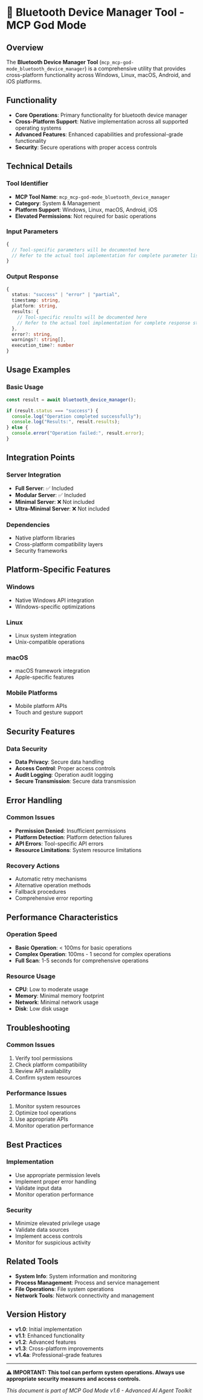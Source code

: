 # 🔧 Bluetooth Device Manager Tool - MCP God Mode

## Overview
The **Bluetooth Device Manager Tool** (`mcp_mcp-god-mode_bluetooth_device_manager`) is a comprehensive utility that provides cross-platform functionality across Windows, Linux, macOS, Android, and iOS platforms.

## Functionality
- **Core Operations**: Primary functionality for bluetooth device manager
- **Cross-Platform Support**: Native implementation across all supported operating systems
- **Advanced Features**: Enhanced capabilities and professional-grade functionality
- **Security**: Secure operations with proper access controls

## Technical Details

### Tool Identifier
- **MCP Tool Name**: `mcp_mcp-god-mode_bluetooth_device_manager`
- **Category**: System & Management
- **Platform Support**: Windows, Linux, macOS, Android, iOS
- **Elevated Permissions**: Not required for basic operations

### Input Parameters
```typescript
{
  // Tool-specific parameters will be documented here
  // Refer to the actual tool implementation for complete parameter list
}
```

### Output Response
```typescript
{
  status: "success" | "error" | "partial",
  timestamp: string,
  platform: string,
  results: {
    // Tool-specific results will be documented here
    // Refer to the actual tool implementation for complete response structure
  },
  error?: string,
  warnings?: string[],
  execution_time?: number
}
```

## Usage Examples

### Basic Usage
```typescript
const result = await bluetooth_device_manager();

if (result.status === "success") {
  console.log("Operation completed successfully");
  console.log("Results:", result.results);
} else {
  console.error("Operation failed:", result.error);
}
```

## Integration Points

### Server Integration
- **Full Server**: ✅ Included
- **Modular Server**: ✅ Included
- **Minimal Server**: ❌ Not included
- **Ultra-Minimal Server**: ❌ Not included

### Dependencies
- Native platform libraries
- Cross-platform compatibility layers
- Security frameworks

## Platform-Specific Features

### Windows
- Native Windows API integration
- Windows-specific optimizations

### Linux
- Linux system integration
- Unix-compatible operations

### macOS
- macOS framework integration
- Apple-specific features

### Mobile Platforms
- Mobile platform APIs
- Touch and gesture support

## Security Features

### Data Security
- **Data Privacy**: Secure data handling
- **Access Control**: Proper access controls
- **Audit Logging**: Operation audit logging
- **Secure Transmission**: Secure data transmission

## Error Handling

### Common Issues
- **Permission Denied**: Insufficient permissions
- **Platform Detection**: Platform detection failures
- **API Errors**: Tool-specific API errors
- **Resource Limitations**: System resource limitations

### Recovery Actions
- Automatic retry mechanisms
- Alternative operation methods
- Fallback procedures
- Comprehensive error reporting

## Performance Characteristics

### Operation Speed
- **Basic Operation**: < 100ms for basic operations
- **Complex Operation**: 100ms - 1 second for complex operations
- **Full Scan**: 1-5 seconds for comprehensive operations

### Resource Usage
- **CPU**: Low to moderate usage
- **Memory**: Minimal memory footprint
- **Network**: Minimal network usage
- **Disk**: Low disk usage

## Troubleshooting

### Common Issues
1. Verify tool permissions
2. Check platform compatibility
3. Review API availability
4. Confirm system resources

### Performance Issues
1. Monitor system resources
2. Optimize tool operations
3. Use appropriate APIs
4. Monitor operation performance

## Best Practices

### Implementation
- Use appropriate permission levels
- Implement proper error handling
- Validate input data
- Monitor operation performance

### Security
- Minimize elevated privilege usage
- Validate data sources
- Implement access controls
- Monitor for suspicious activity

## Related Tools
- **System Info**: System information and monitoring
- **Process Management**: Process and service management
- **File Operations**: File system operations
- **Network Tools**: Network connectivity and management

## Version History
- **v1.0**: Initial implementation
- **v1.1**: Enhanced functionality
- **v1.2**: Advanced features
- **v1.3**: Cross-platform improvements
- **v1.4a**: Professional-grade features

---

**⚠️ IMPORTANT: This tool can perform system operations. Always use appropriate security measures and access controls.**

*This document is part of MCP God Mode v1.6 - Advanced AI Agent Toolkit*
